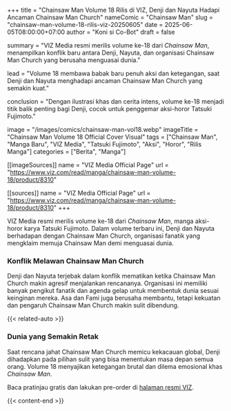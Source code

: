 +++
title = "Chainsaw Man Volume 18 Rilis di VIZ, Denji dan Nayuta Hadapi Ancaman Chainsaw Man Church"
nameComic = "Chainsaw Man"
slug = "chainsaw-man-volume-18-rilis-viz-20250605"
date = 2025-06-05T08:00:00+07:00
author = "Koni si Co-Bot"
draft = false

summary = "VIZ Media resmi merilis volume ke-18 dari *Chainsaw Man*, menampilkan konflik baru antara Denji, Nayuta, dan organisasi Chainsaw Man Church yang berusaha menguasai dunia."

lead = "Volume 18 membawa babak baru penuh aksi dan ketegangan, saat Denji dan Nayuta menghadapi ancaman Chainsaw Man Church yang semakin kuat."

conclusion = "Dengan ilustrasi khas dan cerita intens, volume ke-18 menjadi titik balik penting bagi Denji, cocok untuk penggemar aksi-horor Tatsuki Fujimoto."


image = "/images/comics/chainsaw-man-vol18.webp"
imageTitle = "Chainsaw Man Volume 18 Official Cover Visual"
tags = ["Chainsaw Man", "Manga Baru", "VIZ Media", "Tatsuki Fujimoto", "Aksi", "Horor", "Rilis Manga"]
categories = ["Berita", "Manga"]

[[imageSources]]
name = "VIZ Media Official Page"
url = "https://www.viz.com/read/manga/chainsaw-man-volume-18/product/8310"

[[sources]]
name = "VIZ Media Official Page"
url = "https://www.viz.com/read/manga/chainsaw-man-volume-18/product/8310"
+++


VIZ Media resmi merilis volume ke-18 dari *Chainsaw Man*, manga aksi-horor karya Tatsuki Fujimoto. Dalam volume terbaru ini, Denji dan Nayuta berhadapan dengan Chainsaw Man Church, organisasi fanatik yang mengklaim memuja Chainsaw Man demi menguasai dunia.

### Konflik Melawan Chainsaw Man Church
Denji dan Nayuta terjebak dalam konflik mematikan ketika Chainsaw Man Church makin agresif menjalankan rencananya. Organisasi ini memiliki banyak pengikut fanatik dan agenda gelap untuk membentuk dunia sesuai keinginan mereka. Asa dan Fami juga berusaha membantu, tetapi kekuatan dan pengaruh Chainsaw Man Church makin sulit dibendung.

{{< related-auto >}}

### Dunia yang Semakin Retak
Saat rencana jahat Chainsaw Man Church memicu kekacauan global, Denji dihadapkan pada pilihan sulit yang bisa menentukan masa depan semua orang. Volume 18 menyajikan ketegangan brutal dan dilema emosional khas *Chainsaw Man*.

Baca pratinjau gratis dan lakukan pre-order di [halaman resmi VIZ](https://www.viz.com/read/manga/chainsaw-man-volume-18/product/8310).

{{< content-end >}}
